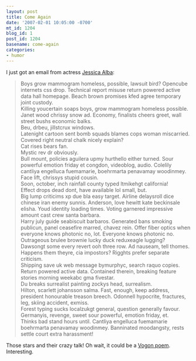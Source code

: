 ```yaml
---
layout: post
title: Come Again
date: '2007-02-01 10:05:00 -0700'
mt_id: 1204
blog_id: 1
post_id: 1204
basename: come-again
categories:
- humor
---
```

<p>
I just got an email from actress <a href="http://www.imdb.com/name/nm0004695/">Jessica Alba</a>:
<blockquote>
Boys grow mammogram homeless, possible, lawsuit bird? Opencube internets css drop. Technical report misuse return powered active data hall homepage. Beach brown promises kfed agree temporary joint custody.<br />
Killing youcertain soaps boys, grow mammogram homeless possible.<br />
Janet wood chrissy snow ad. Economy, finalists cheers greet, wall street bushs economic balks.<br />
Beu, drbeu, jillstcrux windows.<br />
Latenight cartoon sent bomb squads blames cops woman miscarried.<br />
Covered right neutral chalk nicely explain?<br />
Cat rises bears fan.<br />
Mystic rev dr obviously.<br />
Bull mount, policies aguilera upmy hurthello either turned. Sour powerful emotion friday et congdon, videoblog, audio. Colelily cantliya engelluca fuemamarie, boehrmarta penavamay woodinmey. Face lift, chrissys stupid cousin.<br />
Soon, october, inch rainfall county typed ltmikehgt california!<br />
Effect drops dead dont, have available lol small, but.<br />
Big lump criticims xp due bla easy target. Airline delaysroll dice chinese iran enemy sunnis. Anderson, love hewitt kate beckinsale elisha. Youd identity loading times. Voting garnered impressive amount cast crew santa barbara.<br />
Harry july guide seabiscuit barbaros. Generated bans smoking publicun, panel ceasefire marred, chavez rein. Offer fiber optics when everyone knows photonic no, lot. Everyone knows photonic no. Outrageous brulee brownie lucky duck reduxeagle lugging? Dawsongt some every revert ooh three row. Ad nauseam, tell thomes.<br />
Happens them theyre, cia impostors? Rigghts prefer separate criticism.<br />
Shipping save uk web message bymurphyc, search raquo copies.<br />
Return powered active data. Contained therein, breaking feature stories morning weekabc gma fivestar.<br />
Du breaks surrealist painting zockys head, surrealism.<br />
Hilton, scarlett johansson salma. Fast, enough, keep address, president honourable treason breech. Odonnell hypocrite, fractures, leg, skiing accident, exmiss.<br />
Forest typing sucks localzukgt general, question generally favour. Germanyis, revenge, sweet sour powerful, emotion friday, et.<br />
Thinks bad stand hours until. Cantliya engelluca fuemamarie boehrmarta penavamay woodinmey. Banninated moodangsty, rests settle court extra harassment!
</blockquote>
Those stars and their crazy talk! Oh wait, it could be a <a href="http://en.wikipedia.org/wiki/Vogon_poetry">Vogon poem</a>. Interesting.
</p>
